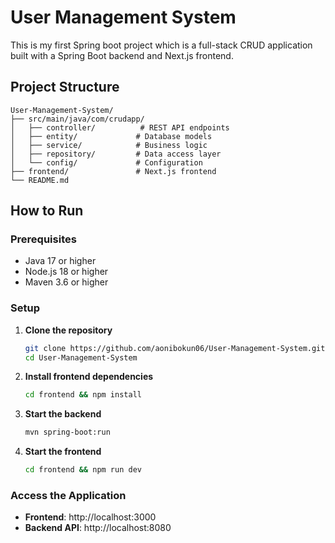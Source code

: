 # User Management System

This is my first Spring boot project which is a full-stack CRUD application built with a Spring Boot backend and Next.js frontend. 

##  Project Structure

```
User-Management-System/
├── src/main/java/com/crudapp/
│   ├── controller/          # REST API endpoints
│   ├── entity/             # Database models
│   ├── service/            # Business logic
│   ├── repository/         # Data access layer
│   └── config/             # Configuration
├── frontend/               # Next.js frontend
└── README.md
```

##  How to Run

### Prerequisites
- Java 17 or higher
- Node.js 18 or higher
- Maven 3.6 or higher

### Setup

1. **Clone the repository**
   ```bash
   git clone https://github.com/aonibokun06/User-Management-System.git
   cd User-Management-System
   ```

2. **Install frontend dependencies**
   ```bash
   cd frontend && npm install
   ```

3. **Start the backend**
   ```bash
   mvn spring-boot:run
   ```

4. **Start the frontend**
   ```bash
   cd frontend && npm run dev
   ```

### Access the Application
- **Frontend**: http://localhost:3000
- **Backend API**: http://localhost:8080
